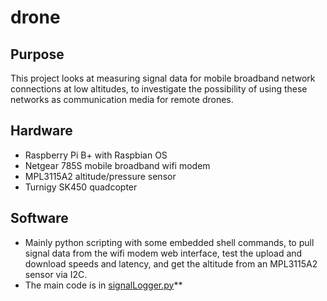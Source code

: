 # drone

## Purpose
This project looks at measuring signal data for mobile broadband network connections at low altitudes, to investigate the possibility of using these networks as communication media for remote drones.   

## Hardware
 - Raspberry Pi B+ with Raspbian OS
 - Netgear 785S mobile broadband wifi modem
 - MPL3115A2 altitude/pressure sensor
 - Turnigy SK450 quadcopter
 
 ## Software
 - Mainly python scripting with some embedded shell commands, to pull signal data from the wifi modem web interface, test the upload and download speeds and latency, and get the altitude from an MPL3115A2 sensor via I2C. 
 - The main code is in [signalLogger.py](https://github.com/adam0antium/drone/blob/master/signalLogger.py)**
